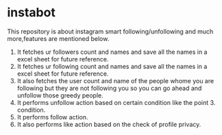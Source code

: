 # instabot
This repository is about instagram smart following/unfollowing and much more,features are mentioned below.
1. It fetches ur followers count and names and save all the names in a excel sheet for future reference.
2. It fetches ur following count and names and save all the names in a excel sheet for future reference.
3. It also fetches the user count and name of the people whome you are following but they are not following you so you can go ahead and unfollow those greedy people.
4. It performs unfollow action based on certain condition like the point 3. condition.
5. It  performs follow action.
6. It also performs like action based on the check of profile privacy.
